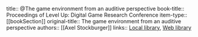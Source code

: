 title:: @The game environment from an auditive perspective
book-title:: Proceedings of Level Up: Digital Game Research Conference
item-type:: [[bookSection]]
original-title:: The game environment from an auditive perspective
authors:: [[Axel Stockburger]]
links:: [Local library](zotero://select/groups/2386895/items/XR2XJ75R), [Web library](https://www.zotero.org/groups/2386895/items/XR2XJ75R)
